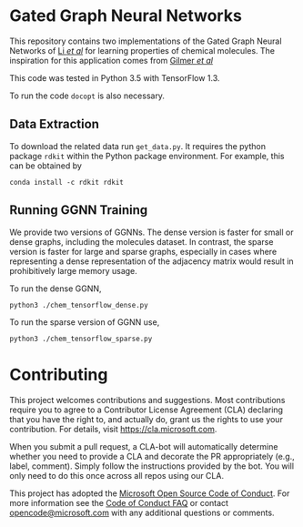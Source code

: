Gated Graph Neural Networks
====
This repository contains two implementations of the Gated Graph Neural Networks
of [Li _et al_](https://arxiv.org/abs/1511.05493) for learning properties of chemical molecules. The inspiration for this application comes from [Gilmer _et al_](https://arxiv.org/abs/1704.01212)

This code was tested in Python 3.5 with TensorFlow 1.3.

To run the code `docopt` is also necessary.

Data Extraction
---
To download the related data run `get_data.py`. It requires the python package `rdkit` within the Python package
environment. For example, this can be obtained by
```
conda install -c rdkit rdkit
```

Running GGNN Training
---
We provide two versions of GGNNs. The dense version is faster for small or dense graphs,
including the molecules dataset. In contrast, the sparse version is faster for large
and sparse graphs, especially in cases where representing a dense representation of the
adjacency matrix would result in prohibitively large memory usage.


To run the dense GGNN,
```
python3 ./chem_tensorflow_dense.py
```


To run the sparse version of GGNN use,
```
python3 ./chem_tensorflow_sparse.py
```
# Contributing

This project welcomes contributions and suggestions.  Most contributions require you to agree to a
Contributor License Agreement (CLA) declaring that you have the right to, and actually do, grant us
the rights to use your contribution. For details, visit https://cla.microsoft.com.

When you submit a pull request, a CLA-bot will automatically determine whether you need to provide
a CLA and decorate the PR appropriately (e.g., label, comment). Simply follow the instructions
provided by the bot. You will only need to do this once across all repos using our CLA.

This project has adopted the [Microsoft Open Source Code of Conduct](https://opensource.microsoft.com/codeofconduct/).
For more information see the [Code of Conduct FAQ](https://opensource.microsoft.com/codeofconduct/faq/) or
contact [opencode@microsoft.com](mailto:opencode@microsoft.com) with any additional questions or comments.
